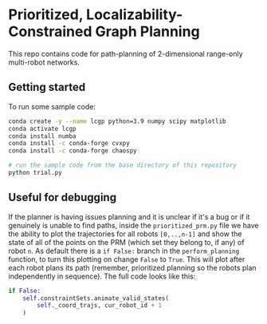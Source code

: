 # Prioritized, Localizability-Constrained Graph Planning

This repo contains code for path-planning of 2-dimensional range-only
multi-robot networks.

## Getting started

To run some sample code:

``` Bash
conda create -y --name lcgp python=3.9 numpy scipy matplotlib
conda activate lcgp
conda install numba
conda install -c conda-forge cvxpy
conda install -c conda-forge chaospy

# run the sample code from the base directory of this repository
python trial.py
```

## Useful for debugging

If the planner is having issues planning and it is unclear if it's a bug or if
it genuinely is unable to find paths, inside the `prioritized_prm.py` file we
have the ability to plot the trajectories for all robots `[0,..,n-1]` and show the
state of all of the points on the PRM (which set they belong to, if any) of
robot `n`. As default there is a `if False:` branch in the
`perform_planning` function, to turn this plotting on change `False` to `True`.
This will plot after each robot plans its path (remember, prioritized planning
so the robots plan independently in sequence).
The full code looks like this:

```Python
if False:
    self.constraintSets.animate_valid_states(
        self._coord_trajs, cur_robot_id + 1
    )
```
